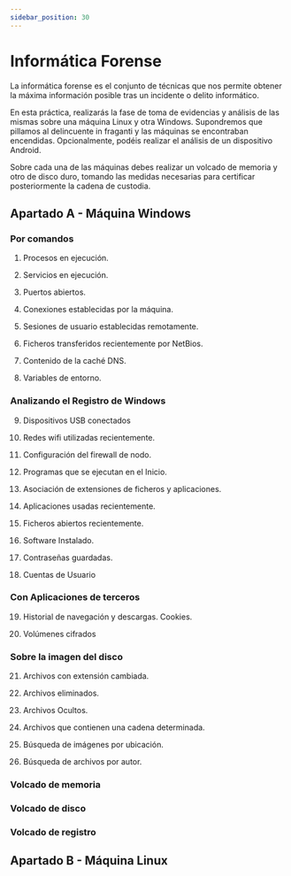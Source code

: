 ```yaml
---
sidebar_position: 30
---
```


# Informática Forense


La informática forense es el conjunto de técnicas que nos permite obtener la máxima información posible tras un incidente o delito informático.

En esta práctica, realizarás la fase de toma de evidencias y análisis de las mismas sobre una máquina Linux y otra Windows. Supondremos que pillamos al delincuente in fraganti y las máquinas se encontraban encendidas. Opcionalmente, podéis realizar el análisis de un dispositivo Android.

Sobre cada una de las máquinas debes realizar un volcado de memoria y otro de disco duro, tomando las medidas necesarias para certificar posteriormente la cadena de custodia.


## Apartado A - Máquina Windows

### Por comandos

1. Procesos en ejecución.

2. Servicios en ejecución.

3. Puertos abiertos.

4. Conexiones establecidas por la máquina.

5. Sesiones de usuario establecidas remotamente.

6. Ficheros transferidos recientemente por NetBios.

7. Contenido de la caché DNS.

8. Variables de entorno.

### Analizando el Registro de Windows

9. Dispositivos USB conectados

10. Redes wifi utilizadas recientemente.

11. Configuración del firewall de nodo.

12. Programas que se ejecutan en el Inicio.

13. Asociación de extensiones de ficheros y aplicaciones.

14. Aplicaciones usadas recientemente.

15. Ficheros abiertos recientemente.

16. Software Instalado.

17. Contraseñas guardadas.

18. Cuentas de Usuario

### Con Aplicaciones de terceros

19. Historial de navegación y descargas. Cookies.

20. Volúmenes cifrados

### Sobre la imagen del disco

21. Archivos con extensión cambiada.

22. Archivos eliminados.

23. Archivos Ocultos.

24. Archivos que contienen una cadena determinada.

25. Búsqueda de imágenes por ubicación.

26. Búsqueda de archivos por autor.

### Volcado de memoria

### Volcado de disco

### Volcado de registro



## Apartado B - Máquina Linux

